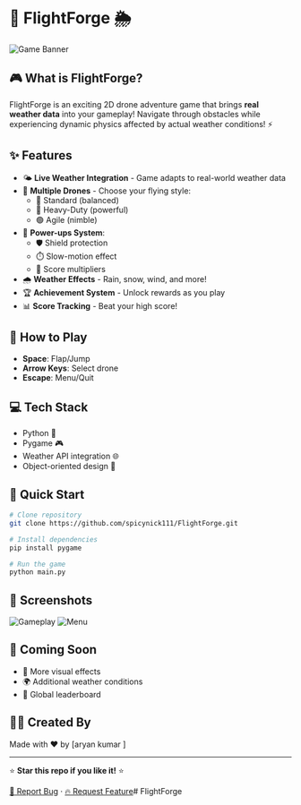 # 🚁 FlightForge 🌦️

![Game Banner](https://via.placeholder.com/800x200?text=FlightForge)

## 🎮 What is FlightForge?

FlightForge is an exciting 2D drone adventure game that brings **real weather data** into your gameplay! Navigate through obstacles while experiencing dynamic physics affected by actual weather conditions! ⚡

## ✨ Features

- 🌤️ **Live Weather Integration** - Game adapts to real-world weather data
- 🚁 **Multiple Drones** - Choose your flying style:
  - 🔴 Standard (balanced)
  - 🔵 Heavy-Duty (powerful)
  - 🟢 Agile (nimble)
- 🎁 **Power-ups System**:
  - 🛡️ Shield protection
  - ⏱️ Slow-motion effect
  - 💎 Score multipliers
- 🌧️ **Weather Effects** - Rain, snow, wind, and more!
- 🏆 **Achievement System** - Unlock rewards as you play
- 📊 **Score Tracking** - Beat your high score!

## 🎯 How to Play

- **Space**: Flap/Jump
- **Arrow Keys**: Select drone
- **Escape**: Menu/Quit

## 💻 Tech Stack

- Python 🐍
- Pygame 🎮
- Weather API integration 🌐
- Object-oriented design 🧩

## 🚀 Quick Start

```bash
# Clone repository
git clone https://github.com/spicynick111/FlightForge.git

# Install dependencies
pip install pygame

# Run the game
python main.py
```

## 📸 Screenshots

![Gameplay](https://via.placeholder.com/400x300?text=Gameplay)
![Menu](https://via.placeholder.com/400x300?text=Menu)

## 🔮 Coming Soon

- 🎨 More visual effects
- 🌍 Additional weather conditions
- 🏅 Global leaderboard

## 👨‍💻 Created By

Made with ❤️ by [aryan kumar ]

---

⭐ **Star this repo if you like it!** ⭐

[🐛 Report Bug](https://github.com/spicynick111/FlightForge/issues) · [🔥 Request Feature](https://github.com/spicynick111/FlightForge/issues)#   F l i g h t F o r g e 
 
 
